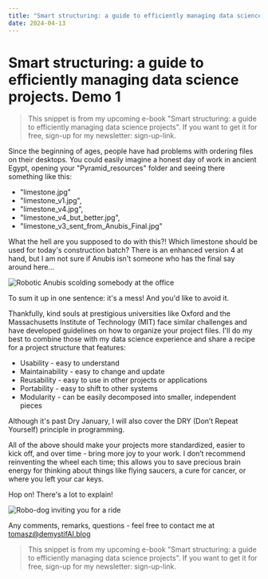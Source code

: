 ```yaml
---
title: "Smart structuring: a guide to efficiently managing data science projects. Demo 1"
date: 2024-04-13
---
```


# Smart structuring: a guide to efficiently managing data science projects. Demo 1

> This snippet is from my upcoming e-book "Smart structuring: a guide to efficiently managing data science projects".
> If you want to get it for free, sign-up for my newsletter: sign-up-link.

Since the beginning of ages, people have had problems with ordering files on their desktops. You could easily imagine a honest day of work in ancient Egypt, opening your "Pyramid_resources" folder and seeing there something like this:
- "limestone.jpg"
- "limestone_v1.jpg", 
- "limestone_v4.jpg", 
- "limestone_v4_but_better.jpg", 
- "limestone_v3_sent_from_Anubis_Final.jpg" 

What the hell are you supposed to do with this?! Which limestone should be used for today's construction batch? There is an enhanced version 4 at hand, but I am not sure if Anubis isn't someone who has the final say around here...

![Robotic Anubis scolding somebody at the office](../../../assets/images/P002/P002_RoboAnubis.webp)

To sum it up in one sentence: it's a mess! And you'd like to avoid it.

Thankfully, kind souls at prestigious universities like Oxford and the Massachusetts Institute of Technology (MIT) face similar challenges and have developed guidelines on how to organize your project files. I'll do my best to combine those with my data science experience and share a recipe for a project structure that features:

- Usability - easy to understand
- Maintainability - easy to change and update
- Reusability - easy to use in other projects or applications
- Portability - easy to shift to other systems
- Modularity - can be easily decomposed into smaller, independent pieces

Although it's past Dry January, I will also cover the DRY (Don’t Repeat Yourself) principle in programming.

All of the above should make your projects more standardized, easier to kick off, and over time - bring more joy to your work. I don’t recommend reinventing the wheel each time; this allows you to save precious brain energy for thinking about things like flying saucers, a cure for cancer, or where you left your car keys.

Hop on! There's a lot to explain!

![Robo-dog inviting you for a ride](../../../assets/images/P002/P002_HopOn.webp)


Any comments, remarks, questions - feel free to contact me at [tomasz@demystifAI.blog](mailto:tomasz@demystifai.blog) 


> This snippet is from my upcoming e-book "Smart structuring: a guide to efficiently managing data science projects".
> If you want to get it for free, sign-up for my newsletter: sign-up-link.
